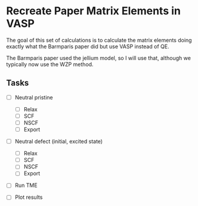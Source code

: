 # Recreate Paper Matrix Elements in VASP

The goal of this set of calculations is to calculate the matrix elements doing exactly what the Barmparis paper did but use VASP instead of QE.

The Barmparis paper used the jellium model, so I will use that, although we typically now use the WZP method.

## Tasks

- [ ] Neutral pristine
  - [ ] Relax
  - [ ] SCF
  - [ ] NSCF
  - [ ] Export
- [ ] Neutral defect (initial, excited state)
  - [ ] Relax
  - [ ] SCF
  - [ ] NSCF
  - [ ] Export
- [ ] Run TME
- [ ] Plot results

